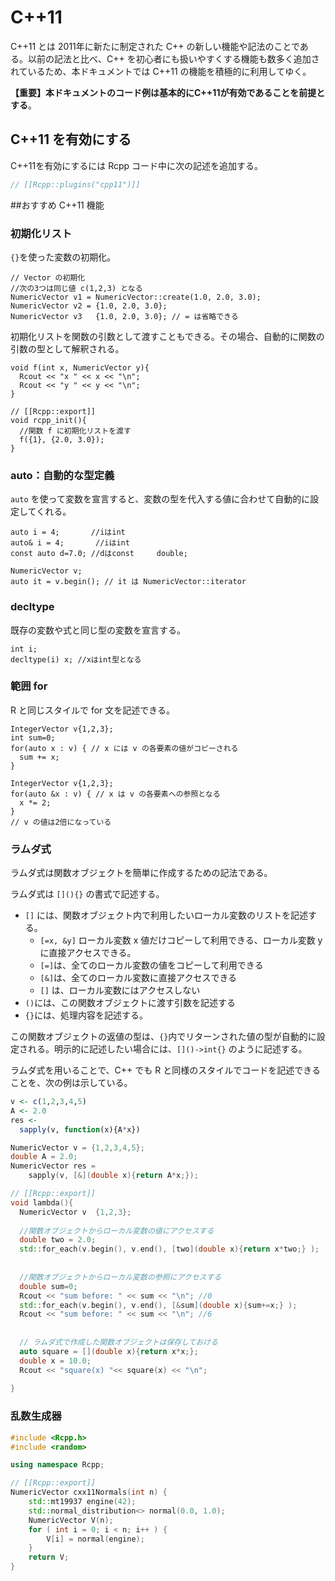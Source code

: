 # C++11

C++11 とは 2011年に新たに制定された C++ の新しい機能や記法のことである。以前の記法と比べ、C++ を初心者にも扱いやすくする機能も数多く追加されているため、本ドキュメントでは C++11 の機能を積極的に利用してゆく。

**【重要】本ドキュメントのコード例は基本的にC++11が有効であることを前提とする**。


## C++11 を有効にする

C++11を有効にするには Rcpp コード中に次の記述を追加する。

```cpp
// [[Rcpp::plugins("cpp11")]]
```

##おすすめ C++11 機能





### 初期化リスト

`{}`を使った変数の初期化。

```
// Vector の初期化
//次の3つは同じ値 c(1,2,3) となる
NumericVector v1 = NumericVector::create(1.0, 2.0, 3.0);
NumericVector v2 = {1.0, 2.0, 3.0};
NumericVector v3   {1.0, 2.0, 3.0}; // = は省略できる
```

初期化リストを関数の引数として渡すこともできる。その場合、自動的に関数の引数の型として解釈される。

```
void f(int x, NumericVector y){
  Rcout << "x " << x << "\n";
  Rcout << "y " << y << "\n";
}

// [[Rcpp::export]]
void rcpp_init(){
  //関数 f に初期化リストを渡す
  f({1}, {2.0, 3.0});
}

```


### auto：自動的な型定義

`auto` を使って変数を宣言すると、変数の型を代入する値に合わせて自動的に設定してくれる。

```
auto i = 4;       //iはint
auto& i = 4;       //iはint
const auto d=7.0; //dはconst     double;

NumericVector v;
auto it = v.begin(); // it は NumericVector::iterator
```


### decltype

既存の変数や式と同じ型の変数を宣言する。

```
int i;
decltype(i) x; //xはint型となる
```

### 範囲 for

R と同じスタイルで for 文を記述できる。


```
IntegerVector v{1,2,3};
int sum=0;
for(auto x : v) { // x には v の各要素の値がコピーされる
  sum += x;
}
```

```
IntegerVector v{1,2,3};
for(auto &x : v) { // x は v の各要素への参照となる
  x *= 2;
}
// v の値は2倍になっている
```



### ラムダ式

ラムダ式は関数オブジェクトを簡単に作成するための記法である。

ラムダ式は `[](){}` の書式で記述する。

* `[]` には、関数オブジェクト内で利用したいローカル変数のリストを記述する。
    * `[=x, &y]` ローカル変数 x 値だけコピーして利用できる、ローカル変数 y に直接アクセスできる。
    * `[=]`は、全てのローカル変数の値をコピーして利用できる
    * `[&]`は、全てのローカル変数に直接アクセスできる
    * `[]` は、ローカル変数にはアクセスしない
* `()`には、この関数オブジェクトに渡す引数を記述する
* `{}`には、処理内容を記述する。


この関数オブジェクトの返値の型は、`{}`内でリターンされた値の型が自動的に設定される。明示的に記述したい場合には、`[]()->int{}` のように記述する。

ラムダ式を用いることで、C++ でも R と同様のスタイルでコードを記述できることを、次の例は示している。

``` R
v <- c(1,2,3,4,5)
A <- 2.0
res <-
  sapply(v, function(x){A*x})
```

``` cpp
NumericVector v = {1,2,3,4,5};
double A = 2.0;
NumericVector res =
    sapply(v, [&](double x){return A*x;});
```

```cpp
// [[Rcpp::export]]
void lambda(){
  NumericVector v  {1,2,3};
  
  //関数オブジェクトからローカル変数の値にアクセスする
  double two = 2.0;
  std::for_each(v.begin(), v.end(), [two](double x){return x*two;} );
  
  
  //関数オブジェクトからローカル変数の参照にアクセスする
  double sum=0;
  Rcout << "sum before: " << sum << "\n"; //0
  std::for_each(v.begin(), v.end(), [&sum](double x){sum+=x;} );
  Rcout << "sum before: " << sum << "\n"; //6
  
  
  // ラムダ式で作成した関数オブジェクトは保存しておける
  auto square = [](double x){return x*x;};
  double x = 10.0;
  Rcout << "square(x) "<< square(x) << "\n";
  
}   

```


### 乱数生成器

```cpp
#include <Rcpp.h>
#include <random>

using namespace Rcpp;

// [[Rcpp::export]]
NumericVector cxx11Normals(int n) {
    std::mt19937 engine(42);
    std::normal_distribution<> normal(0.0, 1.0);
    NumericVector V(n);
    for ( int i = 0; i < n; i++ ) {
        V[i] = normal(engine);
    }
    return V;
}
```
